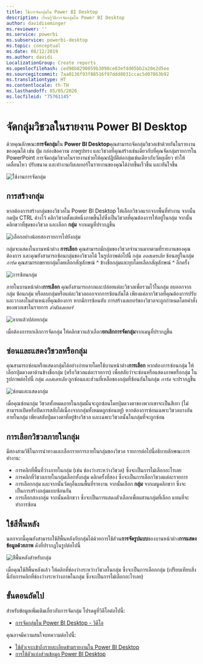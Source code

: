 ```yaml
---
title: ใช้การจัดกลุ่มใน Power BI Desktop
description: เรียนรู้วิธีการจัดกลุ่มใน Power BI Desktop
author: davidiseminger
ms.reviewer: ''
ms.service: powerbi
ms.subservice: powerbi-desktop
ms.topic: conceptual
ms.date: 08/12/2019
ms.author: davidi
LocalizationGroup: Create reports
ms.openlocfilehash: ced98b8290059b3098ce83efdd05bb2a20e2d5ee
ms.sourcegitcommit: 7aa0136f93f88516f97ddd8031ccac5d07863b92
ms.translationtype: HT
ms.contentlocale: th-TH
ms.lasthandoff: 05/05/2020
ms.locfileid: "75761145"
---
```

# <a name="group-visuals-in-power-bi-desktop-reports"></a>จัดกลุ่มวิชวลในรายงาน Power BI Desktop
ด้วยคุณลักษณะ**การจัดกลุ่ม**ใน **Power BI Desktop**คุณสามารถจัดกลุ่มวิชวลเข้าด้วยกันในรายงานของคุณได้ เช่น ปุ่ม กล่องข้อความ ภาพรูปทรง และวิชวลที่คุณสร้างเช่นเดียวกับที่คุณจัดกลุ่มรายการใน PowerPoint การจัดกลุ่มวิชวลในรายงานช่วยให้คุณปฏิบัติต่อกลุ่มเช่นเดียวกับวัตถุเดี่ยว ทำให้เคลื่อนไหว ปรับขนาด และทำงานกับเลเยอร์ในรายงานของคุณได้ง่ายขึ้นเร็วขึ้น และทันใจขึ้น

![ใช้งานการจัดกลุ่ม](media/desktop-grouping-visuals/grouping-visuals-01.png)


## <a name="creating-groups"></a>การสร้างกลุ่ม

หากต้องการสร้างกลุ่มของวิชวลใน Power BI Desktop ให้เลือกวิชวลแรกจากพื้นที่ทำงาน จากนั้นกดปุ่ม CTRL ค้างไว้ คลิกวิชวลตั้งแต่หนึ่งภาพขึ้นไปซึ่งเป็นวิชวลที่คุณต้องการให้อยู่ในกลุ่ม จากนั้นคลิกขวาที่ชุดของวิชวล และเลือก **กลุ่ม** จากเมนูที่ปรากฏขึ้น

![เลือกอย่างน้อยสองรายการไปยังกลุ่ม](media/desktop-grouping-visuals/grouping-visuals-02.png)

กลุ่มจะแสดงในบานหน้าต่าง **การเลือก** คุณสามารถมีกลุ่มของวิชวลจำนวนมากตามที่รายงานของคุณต้องการ และคุณยังสามารถซ้อนกลุ่มของวิชวลได้ ในรูปภาพต่อไปนี้ กลุ่ม *ออสเตรเลีย* ซ้อนอยู่ในกลุ่ม *การ์ด* คุณสามารถขยายกลุ่มโดยเลือกสัญลักษณ์ ^ ข้างชื่อกลุ่มและยุบโดยเลือกสัญลักษณ์ ^ อีกครั้ง 

![การซ้อนกลุ่ม](media/desktop-grouping-visuals/grouping-visuals-03.png)

ภายในบานหน้าต่าง**การเลือก** คุณยังสามารถลากและปล่อยแต่ละวิชวลเพื่อรวมไว้ในกลุ่ม ลบออกจากกลุ่ม ซ้อนกลุ่ม หรือลบกลุ่มหรือแต่ละวิชวลออกจากการซ้อนกันได้ เพียงแค่ลากวิชวลที่คุณต้องการปรับและวางลงในตำแหน่งที่คุณต้องการ หากมีการซ้อนทับ การสร้างเลเยอร์ของวิชวลจะถูกกำหนดโดยคำสั่งของพวกเขาในรายการ *ลำดับเลเยอร์*

![ลากแล้วปล่อยกลุ่ม](media/desktop-grouping-visuals/grouping-visuals-04.png)

เมื่อต้องการยกเลิกการจัดกลุ่ม ให้คลิกขวาแล้วเลือก**ยกเลิกการจัดกลุ่ม**จากเมนูที่ปรากฏขึ้น

## <a name="hide-and-show-visuals-or-groups"></a>ซ่อนและแสดงวิชวลหรือกลุ่ม

คุณสามารถซ่อนหรือแสดงกลุ่มได้อย่างง่ายดายโดยใช้บานหน้าต่าง**การเลือก** หากต้องการซ่อนกลุ่ม ให้เลือกปุ่มดวงตาด้านข้างชื่อกลุ่ม (หรือวิชวลแต่ละรายการ) เพื่อสลับว่าจะซ่อนหรือแสดงภาพหรือกลุ่ม ในรูปภาพต่อไปนี้ กลุ่ม *ออสเตรเลีย* ถูกซ่อนและส่วนที่เหลือของกลุ่มที่ซ้อนกันในกลุ่ม *การ์ด* จะปรากฏขึ้น


![ซ่อนและแสดงกลุ่ม](media/desktop-grouping-visuals/grouping-visuals-05.png)

เมื่อคุณซ่อนกลุ่ม วิชวลทั้งหมดภายในกลุ่มนั้นจะถูกซ่อนโดยปุ่มดวงตาของพวกเขาจะเป็นสีเทา (ไม่สามารถเปิดหรือปิดการสลับได้เนื่องจากกลุ่มทั้งหมดถูกซ่อนอยู่) หากต้องการซ่อนเฉพาะวิชวลบางอันภายในกลุ่ม เพียงสลับปุ่มดวงตาที่อยู่ข้างวิชวล และเฉพาะวิชวลนั้นในกลุ่มที่จะถูกซ่อน

## <a name="selecting-visuals-within-a-group"></a>การเลือกวิชวลภายในกลุ่ม

มีสองสามวิธีในการนำทางและเลือกรายการภายในกลุ่มของวิชวล รายการต่อไปนี้อธิบายลักษณะการทำงาน:

* การคลิกที่พื้นที่ว่างภายในกลุ่ม (เช่น ช่องว่างระหว่างวิชวล) ซึ่งจะเป็นการไม่เลือกอะไรเลย
* การคลิกที่วิชวลภายในกลุ่มเลือกทั้งกลุ่ม คลิกครั้งที่สอง ซึ่งจะเป็นการเลือกวิชวลแต่ละรายการ
* การเลือกกลุ่ม และจากนั้นวัตถุอื่นบนพื้นที่รายงาน จากนั้นเลือก **กลุ่ม** จากเมนูคลิกขวา ซึ่งจะเป็นการสร้างกลุ่มแบบซ้อนกัน
* การเลือกสองกลุ่ม จากนั้นคลิกขวา ซึ่งจะเป็นการแสดงตัวเลือกเพื่อผสานกลุ่มที่เลือก แทนที่จะทำการซ้อน

## <a name="apply-background-color"></a>ใช้สีพื้นหลัง

นอกจากนี้คุณยังสามารถใช้สีพื้นหลังกับกลุ่มได้ด้วยการใช้ส่วน**การจัดรูปแบบ**ของบานหน้าต่าง**การแสดงข้อมูลด้วยภาพ** ดังที่ปรากฏในรูปต่อไปนี้ 

![สีพื้นหลังสำหรับกลุ่ม](media/desktop-grouping-visuals/grouping-visuals-06.png)

เมื่อคุณใช้สีพื้นหลังแล้ว ให้คลิกที่ช่องว่างระหว่างวิชวลในกลุ่ม ซึ่งจะเป็นการเลือกกลุ่ม (เปรียบเทียบสิ่งนี้กับการคลิกที่ช่องว่างระหว่างภาพในกลุ่ม ซึ่งจะเป็นการไม่เลือกอะไรเลย) 


## <a name="next-steps"></a>ขั้นตอนถัดไป
สำหรับข้อมูลเพิ่มเติมเกี่ยวกับการจัดกลุ่ม โปรดดูที่วิดีโอต่อไปนี้:

* [การจัดกลุ่มใน Power BI Desktop - วิดีโอ](https://youtu.be/sf4n7VXoQHY?t=10)

คุณอาจมีความสนใจบทความต่อไปนี้:

* [ใช้ตัวเจาะเข้าถึงรายละเอียดข้ามรายงานใน Power BI Desktop](desktop-cross-report-drill-through.md)
* [การใช้ตัวแบ่งส่วนข้อมูล Power BI Desktop](visuals/power-bi-visualization-slicers.md)

